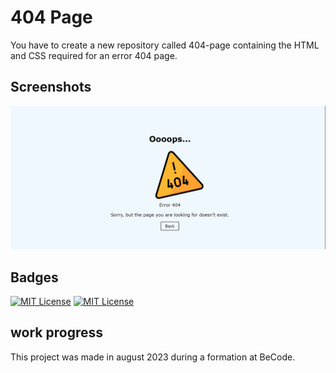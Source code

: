 # 404 Page

You have to create a new repository called 404-page containing the HTML and CSS required for an error 404 page.


## Screenshots

![Page Screenshot](readme-ressources/error404-page.png)


## Badges

[![MIT License](https://img.shields.io/badge/CSS-purple.svg)](https://choosealicense.com/licenses/mit/)
[![MIT License](https://img.shields.io/badge/HTML-red.svg)](https://choosealicense.com/licenses/mit/)


## work progress

This project was made in august 2023 during a formation at BeCode. 